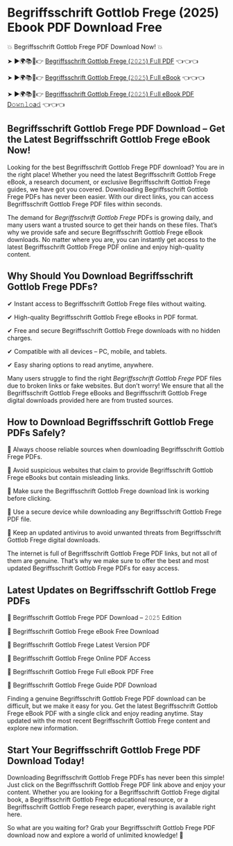 # Begriffsschrift Gottlob Frege (2025) Ebook PDF Download Free

💥 Begriffsschrift Gottlob Frege PDF Download Now! 💥

➤ ►🌍📚📱👉 [Begriffsschrift Gottlob Frege (𝟸𝟶𝟸𝟻) F𝚞ll PDF](https://getpdf.xyz/begriffsschrift-gottlob-frege) 👈👈👈


➤ ►🌍📚📱👉 [Begriffsschrift Gottlob Frege (𝟸𝟶𝟸𝟻) F𝚞ll eBook](https://getpdf.xyz/begriffsschrift-gottlob-frege) 👈👈👈


➤ ►🌍📚📱👉 [Begriffsschrift Gottlob Frege (𝟸𝟶𝟸𝟻) F𝚞ll eBook PDF D𝚘𝚠𝚗𝚕𝚘a𝚍](https://getpdf.xyz/begriffsschrift-gottlob-frege) 👈👈👈


## Begriffsschrift Gottlob Frege PDF Download – Get the Latest Begriffsschrift Gottlob Frege eBook Now!

Looking for the best Begriffsschrift Gottlob Frege PDF download? You are in the right place! Whether you need the latest Begriffsschrift Gottlob Frege eBook, a research document, or exclusive Begriffsschrift Gottlob Frege guides, we have got you covered. Downloading Begriffsschrift Gottlob Frege PDFs has never been easier. With our direct links, you can access Begriffsschrift Gottlob Frege PDF files within seconds.

The demand for *Begriffsschrift Gottlob Frege* PDFs is growing daily, and many users want a trusted source to get their hands on these files. That’s why we provide safe and secure Begriffsschrift Gottlob Frege eBook downloads. No matter where you are, you can instantly get access to the latest Begriffsschrift Gottlob Frege PDF online and enjoy high-quality content.

## Why Should You Download Begriffsschrift Gottlob Frege PDFs?

✔ Instant access to Begriffsschrift Gottlob Frege files without waiting.

✔ High-quality Begriffsschrift Gottlob Frege eBooks in PDF format.

✔ Free and secure Begriffsschrift Gottlob Frege downloads with no hidden charges.

✔ Compatible with all devices – PC, mobile, and tablets.

✔ Easy sharing options to read anytime, anywhere.

Many users struggle to find the right *Begriffsschrift Gottlob Frege* PDF files due to broken links or fake websites. But don’t worry! We ensure that all the Begriffsschrift Gottlob Frege eBooks and Begriffsschrift Gottlob Frege digital downloads provided here are from trusted sources.

## How to Download Begriffsschrift Gottlob Frege PDFs Safely?

📌 Always choose reliable sources when downloading Begriffsschrift Gottlob Frege PDFs.

📌 Avoid suspicious websites that claim to provide Begriffsschrift Gottlob Frege eBooks but contain misleading links.

📌 Make sure the Begriffsschrift Gottlob Frege download link is working before clicking.

📌 Use a secure device while downloading any Begriffsschrift Gottlob Frege PDF file.

📌 Keep an updated antivirus to avoid unwanted threats from Begriffsschrift Gottlob Frege digital downloads.

The internet is full of Begriffsschrift Gottlob Frege PDF links, but not all of them are genuine. That’s why we make sure to offer the best and most updated Begriffsschrift Gottlob Frege PDFs for easy access.

## Latest Updates on Begriffsschrift Gottlob Frege PDFs

🔹 Begriffsschrift Gottlob Frege PDF Download – 𝟸𝟶𝟸𝟻 Edition

🔹 Begriffsschrift Gottlob Frege eBook Free Download

🔹 Begriffsschrift Gottlob Frege Latest Version PDF

🔹 Begriffsschrift Gottlob Frege Online PDF Access

🔹 Begriffsschrift Gottlob Frege Full eBook PDF Free

🔹 Begriffsschrift Gottlob Frege Guide PDF Download

Finding a genuine Begriffsschrift Gottlob Frege PDF download can be difficult, but we make it easy for you. Get the latest Begriffsschrift Gottlob Frege eBook PDF with a single click and enjoy reading anytime. Stay updated with the most recent Begriffsschrift Gottlob Frege content and explore new information.

## Start Your Begriffsschrift Gottlob Frege PDF Download Today!

Downloading Begriffsschrift Gottlob Frege PDFs has never been this simple! Just click on the Begriffsschrift Gottlob Frege PDF link above and enjoy your content. Whether you are looking for a Begriffsschrift Gottlob Frege digital book, a Begriffsschrift Gottlob Frege educational resource, or a Begriffsschrift Gottlob Frege research paper, everything is available right here.

So what are you waiting for? Grab your Begriffsschrift Gottlob Frege PDF download now and explore a world of unlimited knowledge! 🚀
